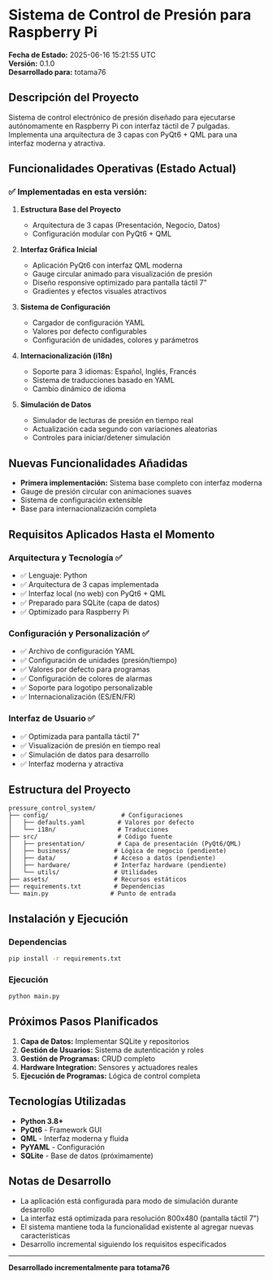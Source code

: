 # Sistema de Control de Presión para Raspberry Pi

**Fecha de Estado:** 2025-06-16 15:21:55 UTC  
**Versión:** 0.1.0  
**Desarrollado para:** totama76

## Descripción del Proyecto

Sistema de control electrónico de presión diseñado para ejecutarse autónomamente en Raspberry Pi con interfaz táctil de 7 pulgadas. Implementa una arquitectura de 3 capas con PyQt6 + QML para una interfaz moderna y atractiva.

## Funcionalidades Operativas (Estado Actual)

### ✅ Implementadas en esta versión:

1. **Estructura Base del Proyecto**
   - Arquitectura de 3 capas (Presentación, Negocio, Datos)
   - Configuración modular con PyQt6 + QML

2. **Interfaz Gráfica Inicial**
   - Aplicación PyQt6 con interfaz QML moderna
   - Gauge circular animado para visualización de presión
   - Diseño responsive optimizado para pantalla táctil 7"
   - Gradientes y efectos visuales atractivos

3. **Sistema de Configuración**
   - Cargador de configuración YAML
   - Valores por defecto configurables
   - Configuración de unidades, colores y parámetros

4. **Internacionalización (i18n)**
   - Soporte para 3 idiomas: Español, Inglés, Francés
   - Sistema de traducciones basado en YAML
   - Cambio dinámico de idioma

5. **Simulación de Datos**
   - Simulador de lecturas de presión en tiempo real
   - Actualización cada segundo con variaciones aleatorias
   - Controles para iniciar/detener simulación

## Nuevas Funcionalidades Añadidas

- **Primera implementación:** Sistema base completo con interfaz moderna
- Gauge de presión circular con animaciones suaves
- Sistema de configuración extensible
- Base para internacionalización completa

## Requisitos Aplicados Hasta el Momento

### Arquitectura y Tecnología ✅
- ✅ Lenguaje: Python
- ✅ Arquitectura de 3 capas implementada
- ✅ Interfaz local (no web) con PyQt6 + QML
- ✅ Preparado para SQLite (capa de datos)
- ✅ Optimizado para Raspberry Pi

### Configuración y Personalización ✅
- ✅ Archivo de configuración YAML
- ✅ Configuración de unidades (presión/tiempo)
- ✅ Valores por defecto para programas
- ✅ Configuración de colores de alarmas
- ✅ Soporte para logotipo personalizable
- ✅ Internacionalización (ES/EN/FR)

### Interfaz de Usuario ✅
- ✅ Optimizada para pantalla táctil 7"
- ✅ Visualización de presión en tiempo real
- ✅ Simulación de datos para desarrollo
- ✅ Interfaz moderna y atractiva

## Estructura del Proyecto

```
pressure_control_system/
├── config/                    # Configuraciones
│   ├── defaults.yaml         # Valores por defecto
│   └── i18n/                 # Traducciones
├── src/                      # Código fuente
│   ├── presentation/         # Capa de presentación (PyQt6/QML)
│   ├── business/            # Lógica de negocio (pendiente)
│   ├── data/                # Acceso a datos (pendiente)
│   ├── hardware/            # Interfaz hardware (pendiente)
│   └── utils/               # Utilidades
├── assets/                  # Recursos estáticos
├── requirements.txt         # Dependencias
└── main.py                 # Punto de entrada
```

## Instalación y Ejecución

### Dependencias
```bash
pip install -r requirements.txt
```

### Ejecución
```bash
python main.py
```

## Próximos Pasos Planificados

1. **Capa de Datos:** Implementar SQLite y repositorios
2. **Gestión de Usuarios:** Sistema de autenticación y roles
3. **Gestión de Programas:** CRUD completo
4. **Hardware Integration:** Sensores y actuadores reales
5. **Ejecución de Programas:** Lógica de control completa

## Tecnologías Utilizadas

- **Python 3.8+**
- **PyQt6** - Framework GUI
- **QML** - Interfaz moderna y fluida
- **PyYAML** - Configuración
- **SQLite** - Base de datos (próximamente)

## Notas de Desarrollo

- La aplicación está configurada para modo de simulación durante desarrollo
- La interfaz está optimizada para resolución 800x480 (pantalla táctil 7")
- El sistema mantiene toda la funcionalidad existente al agregar nuevas características
- Desarrollo incremental siguiendo los requisitos especificados

---
**Desarrollado incrementalmente para totama76**